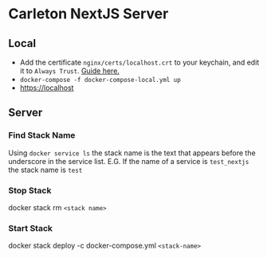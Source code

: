 # Carleton NextJS Server

## Local
- Add the certificate `nginx/certs/localhost.crt` to your keychain, and edit it to `Always Trust`. [Guide here.](https://tosbourn.com/getting-os-x-to-trust-self-signed-ssl-certificates/)
- `docker-compose -f docker-compose-local.yml up` 
- [https://localhost](https://localhost)

## Server

### Find Stack Name
Using `docker service ls` the stack name is the text that appears before the underscore in the service list. E.G. If the name of a service is `test_nextjs` the stack name is `test`

### Stop Stack
docker stack rm `<stack name>`

### Start Stack
docker stack deploy -c docker-compose.yml `<stack-name>`
